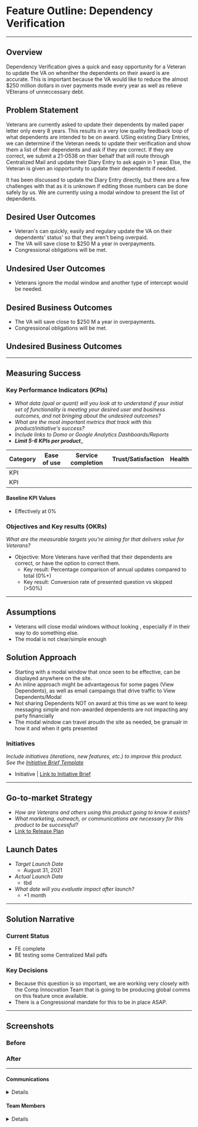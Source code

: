 # Feature Outline: Dependency Verification
<!-- *Iterating on a product? Have a new feature? Check out the [Initiative Brief Template](https://github.com/department-of-veterans-affairs/va.gov-team/blob/master/teams/vsa/product/initiative-brief-template.md)* -->

---

## Overview
Dependency Verification gives a quick and easy opportunity for a Veteran to update the VA on whenther the dependents on their award is are accurate.  This is important because the VA would like to reduce the almost $250 million dollars in over payments made every year as well as relieve VEterans of unneccessary debt.

## Problem Statement
Veterans are currently asked to update their dependents by mailed paper letter only every 8 years.  This results in a very low quality feedback loop of what dependents are intended to be on award.  USing existing Diary Entries, we can determine if the Veteran needs to update their verification and show them a list of their dependents and ask if they are correct.  If they are correct, we submit a 21-0538 on thier behalf that will route through Centralized Mail and update their Diary Entry to ask again in 1 year.  Else, the Veteran is given an iopportunity to update their dependents if needed.  

It has been discussed to update the Diary Entry directly, but there are a few challenges with that as it is unknown if editing those numbers can be done safely by us. We are currently using a modal window to present the list of dependents.
 
## Desired User Outcomes

- Veteran's can quickly, easily and regulary update the VA on their dependents' status' so that they aren't being overpaid.
- The VA will save close to $250 M a year in overpayments.
- Congressional obligations will be met.

## Undesired User Outcomes
- Veterans ignore the modal window and another type of intercept would be needed.

## Desired Business Outcomes

- The VA will save close to $250 M a year in overpayments.
- Congressional obligations will be met.

## Undesired Business Outcomes


---
## Measuring Success


### Key Performance Indicators (KPIs)
* *What data (qual or quant) will you look at to understand if your initial set of functionality is meeting your desired user and business outcomes, and not bringing about the undesired outcomes?*
* _What are the most important metrics that track with this product/initiative's success?_
* _Include links to Domo or Google Analytics Dashboards/Reports_
* _**Limit 5-6 KPIs per product**__

| Category | Ease of use | Service completion | Trust/Satisfaction | Health |
|----------|-------------|--------------------|--------------------|--------|
| KPI      |             |                    |                    |        |
| KPI      |             |                    |                    |        |

#### Baseline KPI Values
* Effectively at 0%

### Objectives and Key results (OKRs)
_What are the measurable targets you're aiming for that delivers value for Veterans?_

- Objective: More Veterans have verified that their dependents are correct, or have the option to correct them.
  - Key result: Percentage comparison of annual updates compared to total (0%+)
  - Key result: Conversion rate of presented question vs skipped (>50%)


---

## Assumptions
- Veterans will close modal windows without looking , especially if in their way to do something else.
- The modal is not clear/simple  enough

## Solution Approach

- Starting with a modal window that once seen to be effective, can be displayed anywhere on the site.
- An inline approach might be advantageous for some pages (View Dependents), as well as email campaings that drive traffic to View Dependents/Modal
- Not sharing Dependents NOT on award at this time as we want to keep messaging simple and non-awarded dependents are not impacting any party financially
- The modal window can travel aroudn the site as needed, be granualr in how it and when it gets presented

### Initiatives
*Include initiatives (iterations, new features, etc.) to improve this product. See the [Initiative Brief Template](https://github.com/department-of-veterans-affairs/va.gov-team/blob/master/teams/vsa/product/initiative-brief-template.md)*

- Initiative | [Link to Initiative Brief](#)

--- 

## Go-to-market Strategy
- *How are Veterans and others using this product going to know it exists?*
- *What marketing, outreach, or communications are necessary for this product to be successful?*
- [Link to Release Plan](https://github.com/department-of-veterans-affairs/va.gov-team/blob/master/platform/product-management/release-plan-template.md)

## Launch Dates
- *Target Launch Date*
  - August 31, 2021
- *Actual Launch Date* 
  - tbd
- *What date will you evaluate impact after launch?*
  - +1 month
---

## Solution Narrative

### Current Status
- FE complete
- BE testing some Centralized Mail pdfs

### Key Decisions
- Because this question is so important, we are working very closely with the Comp Innocvation Team that is going to be producing global comms on this feature once available.
- There is a Congressional mandate for this to be in place ASAP.

---
   
## Screenshots

### Before

### After

---

#### Communications

<details>

- Team Name: eBenefits
- GitHub Label: #vsa-ebenefits
- Slack channel: #vsa-ebenefits-migration
- Product POCs: Jason Wolf
- Stakeholders: Paul Shute, Alejandro Mendiolaflores

</details>

#### Team Members

<details>
 
 - DEPO Lead: Matt Self
 - PM: Jason Wolf
 - Engineering: Kathleen, Kevin M, Micha, Jesse
 - Research/Design: Jim, Candy
 
</details>


